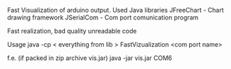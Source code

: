 Fast Visualization of arduino output.
Used Java libraries
JFreeChart - Chart drawing framework
JSerialCom - Com port comunication program

Fast realization, bad quality unreadable code

Usage java -cp &lt; everything from lib &gt; FastVizualization &lt;com port name&gt;

f.e. (if packed in zip archive vis.jar)
java -jar vis.jar COM6